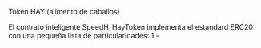 Token HAY (alimento de caballos)

El contrato inteligente SpeedH_HayToken implementa el estandard ERC20 con una pequeña lista de particularidades:
1 - 

